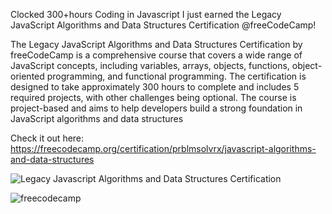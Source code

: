 Clocked 300+hours Coding in Javascript
I just earned the Legacy JavaScript Algorithms and Data Structures Certification
@freeCodeCamp!

The Legacy JavaScript Algorithms and Data Structures Certification by freeCodeCamp is a comprehensive course that covers a wide range of JavaScript concepts, including variables, arrays, objects, functions, object-oriented programming, and functional programming. The certification is designed to take approximately 300 hours to complete and includes 5 required projects, with other challenges being optional. The course is project-based and aims to help developers build a strong foundation in JavaScript algorithms and data structures


Check it out here: 
https://freecodecamp.org/certification/prblmsolvrx/javascript-algorithms-and-data-structures

![Legacy Javascript Algorithms and Data Structures Certification](https://github.com/prblmsolvrx/Legacy-Javascript-Algorithms-and-Data-Structures/assets/112321235/09f59257-9a2e-4b7d-a18f-55aa8415145a)

![freecodecamp](https://github.com/prblmsolvrx/Legacy-Javascript-Algorithms-and-Data-Structures/assets/112321235/87c812e1-9a07-4b9b-adf6-b5820d23c0e3)


